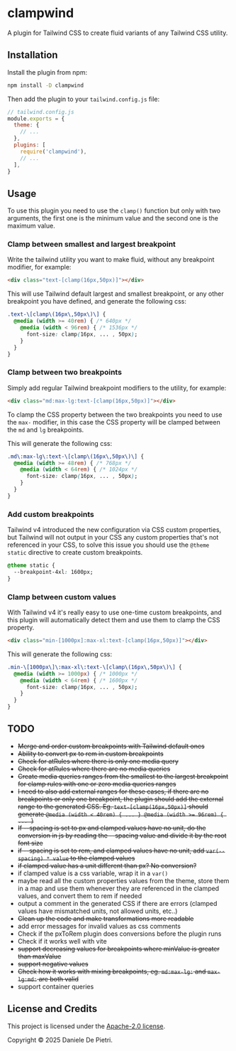 # clampwind

A plugin for Tailwind CSS to create fluid variants of any Tailwind CSS utility.


## Installation

Install the plugin from npm:

```sh
npm install -D clampwind
```

Then add the plugin to your `tailwind.config.js` file:

```js
// tailwind.config.js
module.exports = {
  theme: {
    // ...
  },
  plugins: [
    require('clampwind'),
    // ...
  ],
}
```

## Usage

To use this plugin you need to use the `clamp()` function but only with two arguments, the first one is the minimum value and the second one is the maximum value.

### Clamp between smallest and largest breakpoint

Write the tailwind utility you want to make fluid, without any breakpoint modifier, for example:

```html
<div class="text-[clamp(16px,50px)]"></div>
```

This will use Tailwind default largest and smallest breakpoint, or any other breakpoint you have defined, and generate the following css:

```css
.text-\[clamp\(16px\,50px\)\] {
  @media (width >= 40rem) { /* 640px */
    @media (width < 96rem) { /* 1536px */
      font-size: clamp(16px, ... , 50px);
    }
  }
}
```
### Clamp between two breakpoints

Simply add regular Tailwind breakpoint modifiers to the utility, for example:

```html
<div class="md:max-lg:text-[clamp(16px,50px)]"></div>
```

To clamp the CSS property between the two breakpoints you need to use the `max-` modifier, in this case the CSS property will be clamped between the `md` and `lg` breakpoints.

This will generate the following css:

```css
.md\:max-lg\:text-\[clamp\(16px\,50px\)\] {
  @media (width >= 48rem) { /* 768px */
    @media (width < 64rem) { /* 1024px */
      font-size: clamp(16px, ... , 50px);
    }
  }
}
```

### Add custom breakpoints

Tailwind v4 introduced the new configuration via CSS custom properties, but Tailwind will not output in your CSS any custom properties that's not referenced in your CSS, to solve this issue you should use the `@theme static` directive to create custom breakpoints.

```css
@theme static {
  --breakpoint-4xl: 1600px;
}
```

### Clamp between custom values

With Tailwind v4 it's really easy to use one-time custom breakpoints, and this plugin will automatically detect them and use them to clamp the CSS property.

```html
<div class="min-[1000px]:max-xl:text-[clamp(16px,50px)]"></div>
```

This will generate the following css:

```css
.min-\[1000px\]\:max-xl\:text-\[clamp\(16px\,50px\)\] {
  @media (width >= 1000px) { /* 1000px */
    @media (width < 64rem) { /* 1600px */
      font-size: clamp(16px, ... , 50px);
    }
  }
}
```

## TODO

- ~~Merge and order custom breakpoints with Tailwind default ones~~
- ~~Ability to convert px to rem in custom breakpoints~~
- ~~Check for atRules where there is only one media query~~
- ~~Check for atRules where there are no media queries~~
- ~~Create media queries ranges from the smallest to the largest breakpoint for clamp rules with one or zero media queries ranges~~
- ~~I need to also add external ranges for these cases, if there are no breakpoints or only one breakpoint, the plugin should add the external range to the generated CSS. 
Eg. `text-[clamp(16px,50px)]` should generate `@media (width < 40rem) { ... } @media (width >= 96rem) { ... }`~~
- ~~If --spacing is set to px and clamped values have no unit, do the conversion in js by reading the --spacing value and divide it by the root font size~~
- ~~if --spacing is set to rem, and clamped values have no unit, add `var(--spacing) * value` to the clamped values~~
- ~~if clamped value has a unit different than px? No conversion?~~
- if clamped value is a css variable, wrap it in a `var()`
- maybe read all the custom properties values from the theme, store them in a map and use them whenever they are referenced in the clamped values, and convert them to rem if needed
- output a comment in the generated CSS if there are errors (clamped values have mismatched units, not allowed units, etc..)
- ~~Clean up the code and make transformations more readable~~
- add error messages for invalid values as css comments
- Check if the pxToRem plugin does conversions before the plugin runs
- Check if it works well with vite
- ~~support decreasing values for breakpoints where minValue is greater than maxValue~~
- ~~support negative values~~
- ~~Check how it works with mixing breakpoints, eg. `md:max-lg:` and `max-lg:md:` are both valid~~
- support container queries


## License and Credits

This project is licensed under the [Apache-2.0 license](https://apache.org/licenses/LICENSE-2.0).

Copyright © 2025 Daniele De Pietri.